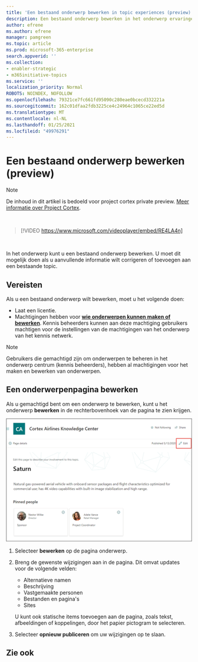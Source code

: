```yaml
---
title: 'Een bestaand onderwerp bewerken in topic experiences (preview) '
description: Een bestaand onderwerp bewerken in het onderwerp ervaringen.
author: efrene
ms.author: efrene
manager: pamgreen
ms.topic: article
ms.prod: microsoft-365-enterprise
search.appverid: ''
ms.collection:
- enabler-strategic
- m365initiative-topics
ms.service: ''
localization_priority: Normal
ROBOTS: NOINDEX, NOFOLLOW
ms.openlocfilehash: 79321ce7fc661fd95090c280eae0bcecd332221a
ms.sourcegitcommit: 162c01dfaa2fdb3225ce4c24964c1065ce22ed5d
ms.translationtype: MT
ms.contentlocale: nl-NL
ms.lasthandoff: 01/25/2021
ms.locfileid: "49976291"
---
```

# <a name="edit-an-existing-topic-preview"></a>Een bestaand onderwerp bewerken (preview)

> [!Note] 
> De inhoud in dit artikel is bedoeld voor project cortex private preview. [Meer informatie over Project Cortex](https://aka.ms/projectcortex).

</br>

> [!VIDEO https://www.microsoft.com/videoplayer/embed/RE4LA4n]  

</br>

In het onderwerp kunt u een bestaand onderwerp bewerken. U moet dit mogelijk doen als u aanvullende informatie wilt corrigeren of toevoegen aan een bestaande topic. 

## <a name="requirements"></a>Vereisten

Als u een bestaand onderwerp wilt bewerken, moet u het volgende doen:
- Laat een licentie.
- Machtigingen hebben voor [**wie onderwerpen kunnen maken of bewerken**](https://docs.microsoft.com/microsoft-365/knowledge/topic-experiences-user-permissions). Kennis beheerders kunnen aan deze machtiging gebruikers machtigen voor de instellingen van de machtigingen van het onderwerp van het kennis netwerk. 

> [!Note] 
> Gebruikers die gemachtigd zijn om onderwerpen te beheren in het onderwerp centrum (kennis beheerders), hebben al machtigingen voor het maken en bewerken van onderwerpen.

## <a name="edit-a-topic-page"></a>Een onderwerpenpagina bewerken

Als u gemachtigd bent om een onderwerp te bewerken, kunt u het onderwerp **bewerken** in de rechterbovenhoek van de pagina te zien krijgen.

   ![Besturingselement bewerken](../media/knowledge-management/topic-page-edit.png) </br> 

1. Selecteer **bewerken** op de pagina onderwerp.

2. Breng de gewenste wijzigingen aan in de pagina. Dit omvat updates voor de volgende velden:

    -  Alternatieve namen
    -  Beschrijving
    -  Vastgemaakte personen
    -  Bestanden en pagina's
    -  Sites

    U kunt ook statische items toevoegen aan de pagina, zoals tekst, afbeeldingen of koppelingen, door het papier pictogram te selecteren.

3. Selecteer **opnieuw publiceren** om uw wijzigingen op te slaan.


## <a name="see-also"></a>Zie ook



  






